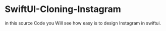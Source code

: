 # SwiftUI-Cloning-Instagram
in this source Code you Will see how easy is to design Instagram in swiftui.
